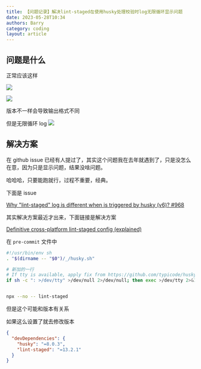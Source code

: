 ```yaml
---
title: 【问题记录】解决lint-staged在使用husky处理校验时log无限循环显示问题
date: 2023-05-28T10:34
authors: Barry
category: coding
layout: article
---
```


## 问题是什么

正常应该这样

![](https://pic1.imgdb.cn/item/6472b938f024cca1730682ce.jpg)

![](https://pic1.imgdb.cn/item/6472c0e1f024cca173103cb5.jpg)

版本不一样会导致输出格式不同

但是无限循环 log
![](https://pic1.imgdb.cn/item/6472b8d7f024cca1730632fb.webp)

## 解决方案

在 github issue 已经有人提过了，其实这个问题我在去年就遇到了，只是没怎么在意，因为只是显示问题，结果没啥问题。

哈哈哈，只要能跑就行，过程不重要，经典。

下面是 issue

[Why "lint-staged" log is different when is triggered by husky (v6)? #968](https://github.com/typicode/husky/issues/968)

其实解决方案最近才出来，下面链接是解决方案

[Definitive cross-platform lint-staged config (explained)](https://gist.github.com/webbertakken/c2b457d39224baf701c8de1589b61555)

在 `pre-commit` 文件中

```sh
#!/usr/bin/env sh
. "$(dirname -- "$0")/_/husky.sh"

# 新加的一行
# If tty is available, apply fix from https://github.com/typicode/husky/issues/968#issuecomment-1176848345
if sh -c ": >/dev/tty" >/dev/null 2>/dev/null; then exec >/dev/tty 2>&1; fi


npx --no -- lint-staged
```

但是这个可能和版本有关系

如果这么设置了就去修改版本

```json
{
  "devDependencies": {
    "husky": "=8.0.3",
    "lint-staged": "=13.2.1"
  }
}
```
